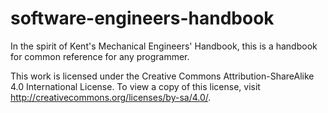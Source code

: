 software-engineers-handbook
===========================

In the spirit of Kent's Mechanical Engineers' Handbook, this is a handbook for common reference for any programmer.

This work is licensed under the Creative Commons Attribution-ShareAlike 4.0 International License. To view a copy of this license, visit http://creativecommons.org/licenses/by-sa/4.0/.